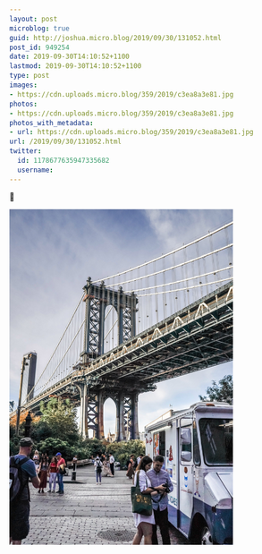```yaml
---
layout: post
microblog: true
guid: http://joshua.micro.blog/2019/09/30/131052.html
post_id: 949254
date: 2019-09-30T14:10:52+1100
lastmod: 2019-09-30T14:10:52+1100
type: post
images:
- https://cdn.uploads.micro.blog/359/2019/c3ea8a3e81.jpg
photos:
- https://cdn.uploads.micro.blog/359/2019/c3ea8a3e81.jpg
photos_with_metadata:
- url: https://cdn.uploads.micro.blog/359/2019/c3ea8a3e81.jpg
url: /2019/09/30/131052.html
twitter:
  id: 1178677635947335682
  username: 
---
```

🍦

<a href="https://joshwithers.blog/uploads/2019/c3ea8a3e81.jpg"><img src="uploads/2019/c3ea8a3e81.jpg" width="400" height="600" alt="" style="height: auto;" class="sunlit_image" /></a>

